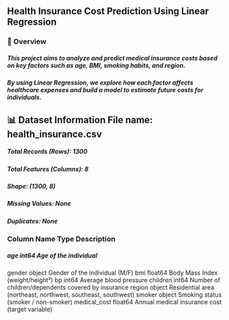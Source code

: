 ## Health Insurance Cost Prediction Using Linear Regression

### 📘 Overview

##### This project aims to analyze and predict medical insurance costs based on key factors such as age, BMI, smoking habits, and region.
##### By using Linear Regression, we explore how each factor affects healthcare expenses and build a model to estimate future costs for individuals.

## 📊 Dataset Information File name: health_insurance.csv
##### Total Records (Rows): 1300
##### Total Features (Columns): 8
##### Shape: (1300, 8)
##### Missing Values: None
##### Duplicates: None

### Column     Name	     Type	     Description
##### age	int64	Age of the individual
gender	object	Gender of the individual (M/F)
bmi	float64	Body Mass Index (weight/height²)
bp	int64	Average blood pressure
children	int64	Number of children/dependents covered by insurance
region	object	Residential area (northeast, northwest, southeast, southwest)
smoker	object	Smoking status (smoker / non-smoker)
medical_cost	float64	Annual medical insurance cost (target variable)
